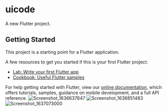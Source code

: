 # uicode

A new Flutter project.

## Getting Started

This project is a starting point for a Flutter application.

A few resources to get you started if this is your first Flutter project:

- [Lab: Write your first Flutter app](https://flutter.dev/docs/get-started/codelab)
- [Cookbook: Useful Flutter samples](https://flutter.dev/docs/cookbook)

For help getting started with Flutter, view our
[online documentation](https://flutter.dev/docs), which offers tutorials,
samples, guidance on mobile development, and a full API reference.
![Screenshot_1636637647](https://user-images.githubusercontent.com/40968259/141311226-e643766e-2f68-428a-a0f8-6ec2c43d9a48.png)
![Screenshot_1636851483](https://user-images.githubusercontent.com/40968259/141663554-f9c17da7-c728-4389-858e-a9a8ef930d43.png)
![Screenshot_1637073000](https://user-images.githubusercontent.com/40968259/142004369-ed943120-d518-4e66-a069-509b37b9e1f1.png)
